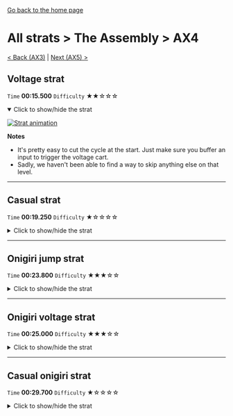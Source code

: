 [Go back to the home page](https://github.com/Doublevil/scbspeedrun)

# All strats > The Assembly > AX4

[< Back (AX3)](https://github.com/Doublevil/scbspeedrun/blob/main/levels/all_lvl/A/AX3.md) | [Next (AX5) >](https://github.com/Doublevil/scbspeedrun/blob/main/levels/all_lvl/A/AX5.md)

## Voltage strat

`Time` **00:15.500** `Difficulty` ★★☆☆☆
<details open>
  <summary>Click to show/hide the strat</summary>

  [![Strat animation](https://github.com/Doublevil/scbspeedrun/blob/main/media/levels/A/AX4_VoltageStrat.webp)](https://github.com/Doublevil/scbspeedrun/blob/main/media/levels/A/AX4_VoltageStrat.mp4?raw=true)

  **Notes**
  - It's pretty easy to cut the cycle at the start. Just make sure you buffer an input to trigger the voltage cart.
  - Sadly, we haven't been able to find a way to skip anything else on that level.
</details>

---
## Casual strat

`Time` **00:19.250** `Difficulty` ★☆☆☆☆
<details>
  <summary>Click to show/hide the strat</summary>

  [![Strat animation](https://github.com/Doublevil/scbspeedrun/blob/main/media/levels/A/AX4_CasualStrat.webp)](https://github.com/Doublevil/scbspeedrun/blob/main/media/levels/A/AX4_CasualStrat.mp4?raw=true)

  **Notes**
  - We haven't been able to find a way to skip anything on that level.
  - It looks like the first column of pistons can almost clip Cable Boy through the left wall, but they will kill us every time.
</details>

---
## Onigiri jump strat

`Time` **00:23.800** `Difficulty` ★★★☆☆
<details>
  <summary>Click to show/hide the strat</summary>

  [![Strat animation](https://github.com/Doublevil/scbspeedrun/blob/main/media/levels/A/AX4_S_OnigiriJump.webp)](https://github.com/Doublevil/scbspeedrun/blob/main/media/levels/A/AX4_S_OnigiriJump.mp4?raw=true)

  **Notes**
  - With speedhack, the onigiri maze at the end is particularly dangerous because of how fast you run. For this reason, it's safer (and still just as fast) to use the jump cart rather than the voltage cart.
</details>

---
## Onigiri voltage strat

`Time` **00:25.000** `Difficulty` ★★★☆☆
<details>
  <summary>Click to show/hide the strat</summary>

  [![Strat animation](https://github.com/Doublevil/scbspeedrun/blob/main/media/levels/A/AX4_VoltageOnigiri.webp)](https://github.com/Doublevil/scbspeedrun/blob/main/media/levels/A/AX4_VoltageOnigiri.mp4?raw=true)

  **Notes**
  - It's pretty easy to cut the cycle at the start. Just make sure you buffer an input to trigger the voltage cart.
  - Sadly, we haven't been able to find a way to skip anything else on that level.
  - It's surprisingly hard to go fast in the glitch maze in the end, so you might want to slow down a bit to make sure you don't have to restart the level (it's a long one).
</details>

---
## Casual onigiri strat

`Time` **00:29.700** `Difficulty` ★☆☆☆☆
<details>
  <summary>Click to show/hide the strat</summary>

  [![Strat animation](https://github.com/Doublevil/scbspeedrun/blob/main/media/levels/A/AX4_CasualOnigiri.webp)](https://github.com/Doublevil/scbspeedrun/blob/main/media/levels/A/AX4_CasualOnigiri.mp4?raw=true)
</details>
